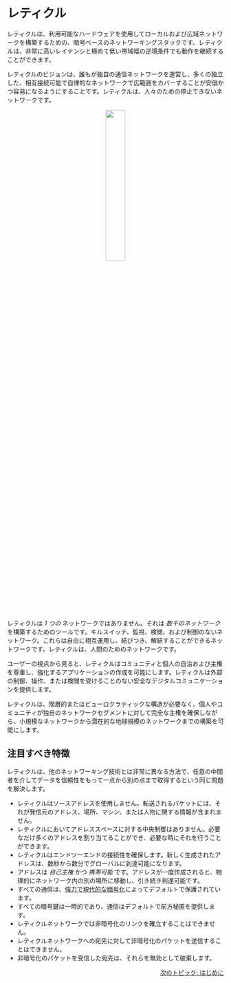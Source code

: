 # レティクル
レティクルは、利用可能なハードウェアを使用してローカルおよび広域ネットワークを構築するための、暗号ベースのネットワーキングスタックです。レティクルは、非常に高いレイテンシと極めて低い帯域幅の逆境条件でも動作を継続することができます。

レティクルのビジョンは、誰もが独自の通信ネットワークを運営し、多くの独立した、相互接続可能で自律的なネットワークで広範囲をカバーすることが安価かつ容易になるようにすることです。レティクルは、人々のための停止できないネットワークです。

<p align="center"><img width="30%" src="gfx/reticulum_logo_512.png"></p>

レティクルは *1 つの* ネットワークではありません。それは *数千のネットワーク* を構築するためのツールです。キルスイッチ、監視、検閲、および制御のないネットワーク。これらは自由に相互運用し、結びつき、解結することができるネットワークです。レティクルは、人間のためのネットワークです。

ユーザーの視点から見ると、レティクルはコミュニティと個人の自治および主権を尊重し、強化するアプリケーションの作成を可能にします。レティクルは外部の制御、操作、または検閲を受けることのない安全なデジタルコミュニケーションを提供します。

レティクルは、階層的またはビューロクラティックな構造が必要なく、個人やコミュニティが独自のネットワークセグメントに対して完全な主権を確保しながら、小規模なネットワークから潜在的な地球規模のネットワークまでの構築を可能にします。

## 注目すべき特徴
レティクルは、他のネットワーキング技術とは非常に異なる方法で、任意の中間者を介してデータを信頼性をもって一点から別の点まで取得するという同じ問題を解決します。

- レティクルはソースアドレスを使用しません。転送されるパケットには、それが発信元のアドレス、場所、マシン、または人物に関する情報が含まれません。
- レティクルにおいてアドレススペースに対する中央制御はありません。必要なだけ多くのアドレスを割り当てることができ、必要な時にそれを行うことができます。
- レティクルはエンドツーエンドの接続性を確保します。新しく生成されたアドレスは、数秒から数分でグローバルに到達可能になります。
- アドレスは *自己主権* かつ *携帯可能* です。アドレスが一度作成されると、物理的にネットワーク内の別の場所に移動し、引き続き到達可能です。
- すべての通信は、[強力で現代的な暗号化](crypto.html)によってデフォルトで保護されています。
- すべての暗号鍵は一時的であり、通信はデフォルトで前方秘匿を提供します。
- レティクルネットワークでは非暗号化のリンクを確立することはできません。
- レティクルネットワークへの宛先に対して非暗号化のパケットを送信することはできません。
- 非暗号化のパケットを受信した宛先は、それらを無効として破棄します。

<p align="right"><a href="start.html">次のトピック: はじめに</a></p>